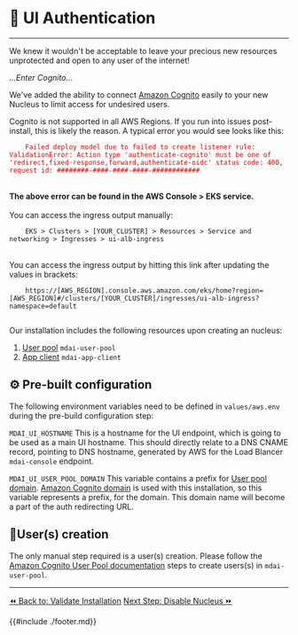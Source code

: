 # 🔐 UI Authentication
----

We knew it wouldn't be acceptable to leave your precious new resources unprotected and open to any user of the internet!

*...Enter Cognito...*

We've added the ability to connect [Amazon Cognito](https://aws.amazon.com/cognito/) easily to your new Nucleus to limit access for undesired users.

<div class="warning">
  Cognito is not supported in all AWS Regions. If you run into issues
  post-install, this is likely the reason. A typical error you would see looks like this:<br />
  <code style="color: #d10707;">
    Failed deploy model due to failed to create listener rule: ValidationError: Action type 'authenticate-cognito' must be one of 'redirect,fixed-response,forward,authenticate-oidc' status code: 400, request id: ########-####-####-####-############
  </code><br /><br />
  <b>The above error can be found in the AWS Console > EKS service.</b><br /><br />
  You can access the ingress output manually:<br />
  <code>
    EKS > Clusters > [YOUR_CLUSTER] > Resources > Service and networking > Ingresses > ui-alb-ingress
  </code><br /><br />
  You can access the ingress output by hitting this link after updating the values in brackets:<br />
  <code>
    https://[AWS_REGION].console.aws.amazon.com/eks/home?region=[AWS_REGION]#/clusters/[YOUR_CLUSTER]/ingresses/ui-alb-ingress?namespace=default
  </code><br />
</div>

Our installation includes the following resources upon creating an nucleus:

1. [User pool](https://docs.aws.amazon.com/cognito/latest/developerguide/cognito-user-identity-pools.html) `mdai-user-pool`
2. [App client](https://docs.aws.amazon.com/cognito/latest/developerguide/user-pool-settings-client-apps.html) `mdai-app-client`

## ⚙️ Pre-built configuration

The following environment variables need to be defined in `values/aws.env` during the pre-build configuration step:

`MDAI_UI_HOSTNAME`
This is a hostname for the UI endpoint, which is going to be used as a main UI hostname. This should directly relate to a DNS CNAME record, pointing to DNS hostname, generated by AWS for the Load Blancer `mdai-console` endpoint.

`MDAI_UI_USER_POOL_DOMAIN`
This variable contains a prefix for [User pool domain](https://docs.aws.amazon.com/cognito/latest/developerguide/cognito-user-pools-assign-domain.html).
[Amazon Cognito domain](https://docs.aws.amazon.com/cognito/latest/developerguide/cognito-user-pools-assign-domain-prefix.html)
is used with this installation, so this variable represents a prefix, for the domain.
This domain name will become a part of the auth redirecting URL.

## 🧍User(s) creation

The only manual step required is a user(s) creation.
Please follow the [Amazon Cognito User Pool documentation](https://docs.aws.amazon.com/cognito/latest/developerguide/managing-users.html) steps
to create users(s) in `mdai-user-pool`.


----
<span class="left"><a href="./validate.md">⏪ Back to: Validate Installation</a></span>
<span class="right"><a href="./lifecycle/disable-nucleus.md">Next Step: Disable Nucleus ⏩</a></span>


{{#include ./footer.md}}